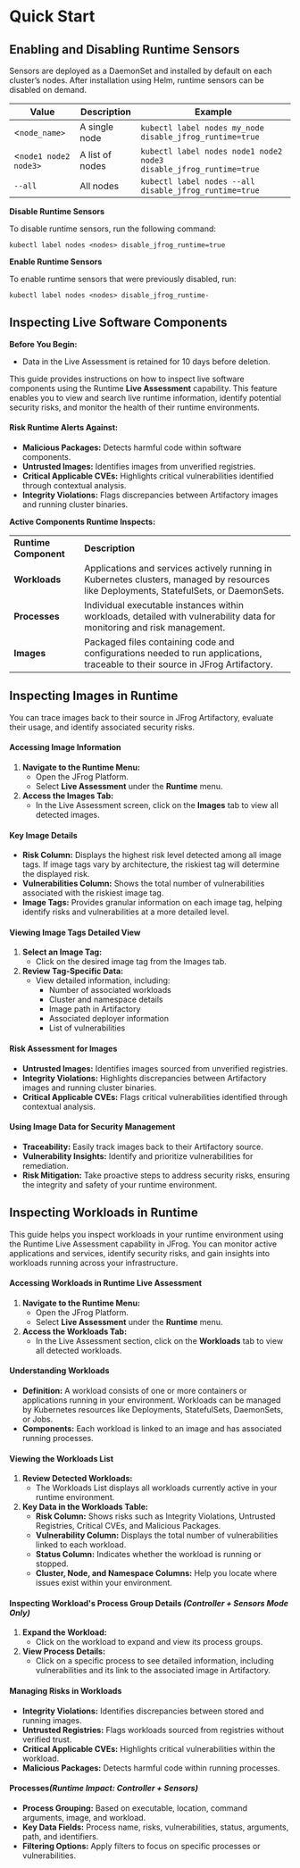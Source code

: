 # Quick Start

## **Enabling and Disabling Runtime Sensors**

Sensors are deployed as a DaemonSet and installed by default on each cluster’s nodes. After installation using Helm, runtime sensors can be disabled on demand.

| **Value**             | **Description** | **Example**                                                        |
| --------------------- | --------------- | ------------------------------------------------------------------ |
| <`node_name>`         | A single node   | `kubectl label nodes my_node disable_jfrog_runtime=true`           |
| <`node1 node2 node3>` | A list of nodes | `kubectl label nodes node1 node2 node3 disable_jfrog_runtime=true` |
| `--all`               | All nodes       | `kubectl label nodes --all disable_jfrog_runtime=true`             |

**Disable Runtime Sensors**&#x20;

&#x20;To disable runtime sensors, run the following command:

```
kubectl label nodes <nodes> disable_jfrog_runtime=true
```

**Enable Runtime Sensors**

To enable runtime sensors that were previously disabled, run:

```
kubectl label nodes <nodes> disable_jfrog_runtime-
```

## Inspecting Live Software Components

**Before You Begin:**

* Data in the Live Assessment is retained for 10 days before deletion.

This guide provides instructions on how to inspect live software components using the Runtime **Live Assessment** capability. This feature enables you to view and search live runtime information, identify potential security risks, and monitor the health of their runtime environments.

#### **Risk Runtime Alerts Against:**&#x20;

* **Malicious Packages:** Detects harmful code within software components.
* **Untrusted Images:** Identifies images from unverified registries.
* **Critical Applicable CVEs:** Highlights critical vulnerabilities identified through contextual analysis.
* **Integrity Violations:** Flags discrepancies between Artifactory images and running cluster binaries.

**Active Components Runtime Inspects:**

|                       |                                                                                                                                        |
| --------------------- | -------------------------------------------------------------------------------------------------------------------------------------- |
| **Runtime Component** | **Description**                                                                                                                        |
| **Workloads**         | Applications and services actively running in Kubernetes clusters, managed by resources like Deployments, StatefulSets, or DaemonSets. |
| **Processes**         | Individual executable instances within workloads, detailed with vulnerability data for monitoring and risk management.                 |
| **Images**            | Packaged files containing code and configurations needed to run applications, traceable to their source in JFrog Artifactory.          |

## **Inspecting Images in Runtime**

You can trace images back to their source in JFrog Artifactory, evaluate their usage, and identify associated security risks.

#### **Accessing Image Information**

1. **Navigate to the Runtime Menu:**
   * Open the JFrog Platform.
   * Select **Live Assessment** under the **Runtime** menu.
2. **Access the Images Tab:**
   * In the Live Assessment screen, click on the **Images** tab to view all detected images.

#### **Key Image Details**

* **Risk Column:** Displays the highest risk level detected among all image tags. If image tags vary by architecture, the riskiest tag will determine the displayed risk.
* **Vulnerabilities Column:** Shows the total number of vulnerabilities associated with the riskiest image tag.
* **Image Tags:** Provides granular information on each image tag, helping identify risks and vulnerabilities at a more detailed level.

#### **Viewing Image Tags Detailed View**

1. **Select an Image Tag:**
   * Click on the desired image tag from the Images tab.
2. **Review Tag-Specific Data:**
   * View detailed information, including:
     * Number of associated workloads
     * Cluster and namespace details
     * Image path in Artifactory
     * Associated deployer information
     * List of vulnerabilities

#### **Risk Assessment for Images**

* **Untrusted Images:** Identifies images sourced from unverified registries.
* **Integrity Violations:** Highlights discrepancies between Artifactory images and running cluster binaries.
* **Critical Applicable CVEs:** Flags critical vulnerabilities identified through contextual analysis.

#### **Using Image Data for Security Management**

* **Traceability:** Easily track images back to their Artifactory source.
* **Vulnerability Insights:** Identify and prioritize vulnerabilities for remediation.
* **Risk Mitigation:** Take proactive steps to address security risks, ensuring the integrity and safety of your runtime environment.

## **Inspecting Workloads in Runtime**

This guide helps you inspect workloads in your runtime environment using the Runtime Live Assessment capability in JFrog. You can monitor active applications and services, identify security risks, and gain insights into workloads running across your infrastructure.

#### **Accessing Workloads in Runtime Live Assessment**

1. **Navigate to the Runtime Menu:**
   * Open the JFrog Platform.
   * Select **Live Assessment** under the **Runtime** menu.
2. **Access the Workloads Tab:**
   * In the Live Assessment section, click on the **Workloads** tab to view all detected workloads.

#### **Understanding Workloads**

* **Definition:** A workload consists of one or more containers or applications running in your environment. Workloads can be managed by Kubernetes resources like Deployments, StatefulSets, DaemonSets, or Jobs.
* **Components:** Each workload is linked to an image and has associated running processes.

#### **Viewing the Workloads List**

1. **Review Detected Workloads:**
   * The Workloads List displays all workloads currently active in your runtime environment.
2. **Key Data in the Workloads Table:**
   * **Risk Column:** Shows risks such as Integrity Violations, Untrusted Registries, Critical CVEs, and Malicious Packages.
   * **Vulnerability Column:** Displays the total number of vulnerabilities linked to each workload.
   * **Status Column:** Indicates whether the workload is running or stopped.
   * **Cluster, Node, and Namespace Columns:** Help you locate where issues exist within your environment.

#### **Inspecting Workload's Process Group Details** _(Controller + Sensors Mode Only)_

1. **Expand the Workload:**
   * Click on the workload to expand and view its process groups.
2. **View Process Details:**
   * Click on a specific process to see detailed information, including vulnerabilities and its link to the associated image in Artifactory.

#### **Managing Risks in Workloads**

* **Integrity Violations:** Identifies discrepancies between stored and running images.
* **Untrusted Registries:** Flags workloads sourced from registries without verified trust.
* **Critical Applicable CVEs:** Highlights critical vulnerabilities within the workload.
* **Malicious Packages:** Detects harmful code within running processes.

#### **Processes**_(Runtime Impact: Controller + Sensors)_

* **Process Grouping:** Based on executable, location, command arguments, image, and workload.
* **Key Data Fields:** Process name, risks, vulnerabilities, status, arguments, path, and identifiers.
* **Filtering Options:** Apply filters to focus on specific processes or vulnerabilities.



